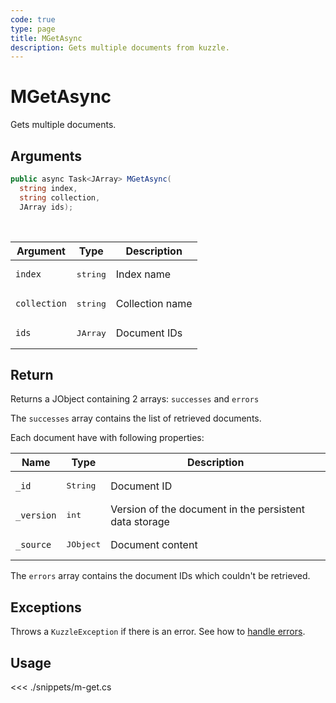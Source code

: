 ```yaml
---
code: true
type: page
title: MGetAsync
description: Gets multiple documents from kuzzle.
---
```


# MGetAsync

Gets multiple documents.

## Arguments

```csharp
public async Task<JArray> MGetAsync(
  string index, 
  string collection, 
  JArray ids);

```

<br/>

| Argument     | Type                                      | Description     |
| ------------ | ----------------------------------------- | --------------- |
| `index`      | <pre>string</pre>             | Index name      |
| `collection` | <pre>string</pre>             | Collection name |
| `ids`        | <pre>JArray</pre> | Document IDs    |

## Return

Returns a JObject containing 2 arrays: `successes` and `errors`

The `successes` array contains the list of retrieved documents.

Each document have with following properties:

| Name      | Type              | Description                                            |
| --------- | ----------------- | ------------------------------------------------------ |
| `_id`      | <pre>String</pre> | Document ID                    |
| `_version` | <pre>int</pre> | Version of the document in the persistent data storage |
| `_source`  | <pre>JObject</pre> | Document content                                       |

The `errors` array contains the document IDs which couldn't be retrieved.

## Exceptions

Throws a `KuzzleException` if there is an error. See how to [handle errors](/sdk/csharp/2/essentials/error-handling).

## Usage

<<< ./snippets/m-get.cs
